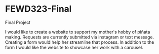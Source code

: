 # FEWD323-Final
Final Project

I would like to create a website to support my mother's hobby of piñata making. Requests are currently submitted via instagram or text message. Creating a form would help her streamline that process. In addition to the form I would like the website to showcase her work with a carousel.

